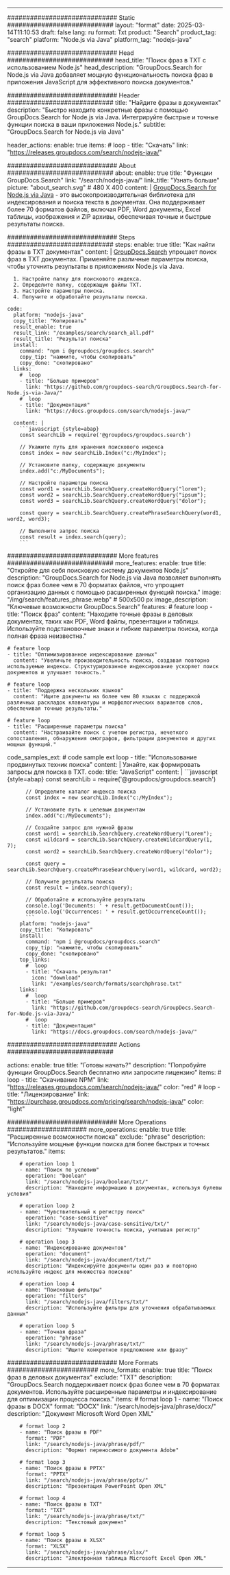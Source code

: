 
---
############################# Static ############################
layout: "format"
date:  2025-03-14T11:10:53
draft: false
lang: ru
format: Txt
product: "Search"
product_tag: "search"
platform: "Node.js via Java"
platform_tag: "nodejs-java"

############################# Head ############################
head_title: "Поиск фраз в TXT с использованием Node.js"
head_description: "GroupDocs.Search for Node.js via Java добавляет мощную функциональность поиска фраз в приложения JavaScript для эффективного поиска документов."

############################# Header ############################
title: "Найдите фразы в документах" 
description: "Быстро находите конкретные фразы с помощью GroupDocs.Search for Node.js via Java. Интегрируйте быстрые и точные функции поиска в ваши приложения Node.js."
subtitle: "GroupDocs.Search for Node.js via Java" 

header_actions:
  enable: true
  items:
    #  loop
    - title: "Скачать"
      link: "https://releases.groupdocs.com/search/nodejs-java/"
      
############################# About ############################
about:
    enable: true
    title: "Функции GroupDocs.Search"
    link: "/search/nodejs-java/"
    link_title: "Узнать больше"
    picture: "about_search.svg" # 480 X 400
    content: |
       [GroupDocs.Search for Node.js via Java](/search/nodejs-java/) - это высокопроизводительная библиотека для индексирования и поиска текста в документах. Она поддерживает более 70 форматов файлов, включая PDF, Word документы, Excel таблицы, изображения и ZIP архивы, обеспечивая точные и быстрые результаты поиска.

############################# Steps ############################
steps:
    enable: true
    title: "Как найти фразы в TXT документах"
    content: |
      [GroupDocs.Search](/search/nodejs-java/) упрощает поиск фраз в TXT документах. Применяйте различные параметры поиска, чтобы уточнить результаты в приложениях Node.js via Java.
      
      1. Настройте папку для поискового индекса.
      2. Определите папку, содержащую файлы TXT.
      3. Настройте параметры поиска.
      4. Получите и обработайте результаты поиска.
   
    code:
      platform: "nodejs-java"
      copy_title: "Копировать"
      result_enable: true
      result_link: "/examples/search/search_all.pdf"
      result_title: "Результат поиска"
      install:
        command: "npm i @groupdocs/groupdocs.search"
        copy_tip: "нажмите, чтобы скопировать"
        copy_done: "скопировано"
      links:
        #  loop
        - title: "Больше примеров"
          link: "https://github.com/groupdocs-search/GroupDocs.Search-for-Node.js-via-Java/"
        #  loop
        - title: "Документация"
          link: "https://docs.groupdocs.com/search/nodejs-java/"
          
      content: |
        ```javascript {style=abap}
        const searchLib = require('@groupdocs/groupdocs.search')

        // Укажите путь для хранения поискового индекса
        const index = new searchLib.Index("c:/MyIndex");

        // Установите папку, содержащую документы
        index.add("c:/MyDocuments");

        // Настройте параметры поиска
        const word1 = searchLib.SearchQuery.createWordQuery("lorem");
        const word2 = searchLib.SearchQuery.createWordQuery("ipsum");
        const word3 = searchLib.SearchQuery.createWordQuery("dolor");

        const query = searchLib.SearchQuery.createPhraseSearchQuery(word1, word2, word3);

        // Выполните запрос поиска
        const result = index.search(query);
        ```            

############################# More features ############################
more_features:
  enable: true
  title: "Откройте для себя поисковую систему документов Node.js"
  description: "GroupDocs.Search for Node.js via Java позволяет выполнять поиск фраз более чем в 70 форматах файлов, что упрощает организацию данных с помощью расширенных функций поиска."
  image: "/img/search/features_phrase.webp" # 500x500 px
  image_description: "Ключевые возможности GroupDocs.Search"
  features:
    # feature loop
    - title: "Поиск фраз"
      content: "Находите точные фразы в деловых документах, таких как PDF, Word файлы, презентации и таблицы. Используйте подстановочные знаки и гибкие параметры поиска, когда полная фраза неизвестна."

    # feature loop
    - title: "Оптимизированное индексирование данных"
      content: "Увеличьте производительность поиска, создавая повторно используемые индексы. Структурированное индексирование ускоряет поиск документов и улучшает точность."

    # feature loop
    - title: "Поддержка нескольких языков"
      content: "Ищите документы на более чем 80 языках с поддержкой различных раскладок клавиатуры и морфологических вариантов слов, обеспечивая точные результаты."

    # feature loop
    - title: "Расширенные параметры поиска"
      content: "Настраивайте поиск с учетом регистра, нечеткого сопоставления, обнаружения омографов, фильтрации документов и других мощных функций."
      
  code_samples_ext:
    # code sample ext loop
    - title: "Использование продвинутых техник поиска"
      content: |
        Узнайте, как формировать запросы для поиска в TXT.
      code:
        title: "JavaScript"
        content: |
          ```javascript {style=abap}
          const searchLib = require('@groupdocs/groupdocs.search')
          
          // Определите каталог индекса поиска
          const index = new searchLib.Index("c:/MyIndex");
              
          // Установите путь к целевым документам
          index.add("c:/MyDocuments");

          // Создайте запрос для нужной фразы
          const word1 = searchLib.SearchQuery.createWordQuery("Lorem");
          const wildcard = searchLib.SearchQuery.createWildcardQuery(1, 7);
          const word2 = searchLib.SearchQuery.createWordQuery("dolor");

          const query = searchLib.SearchQuery.createPhraseSearchQuery(word1, wildcard, word2);

          // Получите результаты поиска
          const result = index.search(query);
          
          // Обработайте и используйте результаты
          console.log('Documents: ' + result.getDocumentCount());
          console.log('Occurrences: ' + result.getOccurrenceCount());
          ```
        platform: "nodejs-java"
        copy_title: "Копировать"
        install:
          command: "npm i @groupdocs/groupdocs.search"
          copy_tip: "нажмите, чтобы скопировать"
          copy_done: "скопировано"
        top_links:
          #  loop
          - title: "Скачать результат"
            icon: "download"
            link: "/examples/search/formats/searchphrase.txt"
        links:
          #  loop
          - title: "Больше примеров"
            link: "https://github.com/groupdocs-search/GroupDocs.Search-for-Node.js-via-Java/"
          #  loop
          - title: "Документация"
            link: "https://docs.groupdocs.com/search/nodejs-java/"
            

            


############################# Actions ############################

actions:
  enable: true
  title: "Готовы начать?"
  description: "Попробуйте функции GroupDocs.Search бесплатно или запросите лицензию"
  items:
    #  loop
    - title: "Скачивание NPM"
      link: "https://releases.groupdocs.com/search/nodejs-java/"
      color: "red"
        #  loop
    - title: "Лицензирование"
      link: "https://purchase.groupdocs.com/pricing/search/nodejs-java/"
      color: "light"


############################# More Operations #####################
more_operations:
    enable: true
    title: "Расширенные возможности поиска"
    exclude: "phrase"
    description: "Используйте мощные функции поиска для более быстрых и точных результатов."
    items: 
          
        # operation loop 1
        - name: "Поиск по условию"
          operation: "boolean"
          link: "/search/nodejs-java/boolean/txt/"
          description: "Находите информацию в документах, используя булевы условия"

        # operation loop 2
        - name: "Чувствительный к регистру поиск"
          operation: "case-sensitive"
          link: "/search/nodejs-java/case-sensitive/txt/"
          description: "Улучшите точность поиска, учитывая регистр"

        # operation loop 3
        - name: "Индексирование документов"
          operation: "document"
          link: "/search/nodejs-java/document/txt/"
          description: "Индексируйте документы один раз и повторно используйте индекс для множества поисков"

        # operation loop 4
        - name: "Поисковые фильтры"
          operation: "filters"
          link: "/search/nodejs-java/filters/txt/"
          description: "Используйте фильтры для уточнения обрабатываемых данных"

        # operation loop 5
        - name: "Точная фраза"
          operation: "phrase"
          link: "/search/nodejs-java/phrase/txt/"
          description: "Ищите конкретное предложение или фразу"
          
        
          
############################# More Formats ########################
more_formats:
    enable: true
    title: "Поиск фраз в деловых документах"
    exclude: "TXT"
    description: "GroupDocs.Search поддерживает поиск фраз более чем в 70 форматах документов. Используйте расширенные параметры и индексирование для оптимизации процесса поиска."
    items: 
        # format loop 1
        - name: "Поиск фразы в DOCX"
          format: "DOCX"
          link: "/search/nodejs-java/phrase/docx/"
          description: "Документ Microsoft Word Open XML"
          
        # format loop 2
        - name: "Поиск фразы в PDF"
          format: "PDF"
          link: "/search/nodejs-java/phrase/pdf/"
          description: "Формат переносимого документа Adobe"
          
        # format loop 3
        - name: "Поиск фразы в PPTX"
          format: "PPTX"
          link: "/search/nodejs-java/phrase/pptx/"
          description: "Презентация PowerPoint Open XML"

        # format loop 4
        - name: "Поиск фразы в TXT"
          format: "TXT"
          link: "/search/nodejs-java/phrase/txt/"
          description: "Текстовый документ"
          
        # format loop 5
        - name: "Поиск фразы в XLSX"
          format: "XLSX"
          link: "/search/nodejs-java/phrase/xlsx/"
          description: "Электронная таблица Microsoft Excel Open XML"
  

---